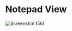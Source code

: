 # Notepad View
![Screenshot (56)](https://github.com/Sohilyeole/Notepad/assets/128174460/9a3cadec-a00f-47c6-854d-afc6dc5ca364)


